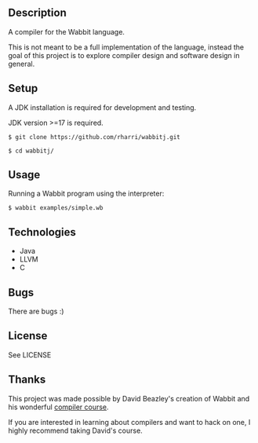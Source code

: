 ## Description
A compiler for the Wabbit language. 

This is not meant to be a full implementation of the language, instead the goal of this project is to explore compiler design and software design in general.

## Setup
A JDK installation is required for development and testing. 

JDK version >=17 is required.

```
$ git clone https://github.com/rharri/wabbitj.git

$ cd wabbitj/
```

## Usage
Running a Wabbit program using the interpreter:
```
$ wabbit examples/simple.wb
```

## Technologies
- Java
- LLVM
- C

## Bugs
There are bugs :)

## License
See LICENSE

## Thanks
This project was made possible by David Beazley's creation of Wabbit and his wonderful [compiler course](https://www.dabeaz.com/compiler.html).

If you are interested in learning about compilers and want to hack on one, I highly recommend taking David's course.